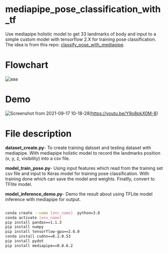 # mediapipe_pose_classification_with_tf

Use mediapipe holistic model to get 33 landmarks of body and input to a simple custom model with tensorflow 2.X for training pose classification.
The idea is from this repo: [classify_pose_with_mediapipe](https://github.com/dawi9840/classify_pose_with_mediapipe.git).

# Flowchart  
![aaa](https://user-images.githubusercontent.com/19554347/133230193-2f448313-e3ee-4217-afe9-f577e5038206.PNG)


# Demo  
![Screenshot from 2021-09-17 10-18-28](https://user-images.githubusercontent.com/19554347/133714099-e91ecf49-43a1-472b-a464-fcc2748a4921.png)(https://youtu.be/Y9o8pkX0M-8)

# File description  

**dataset_create.py**- To create training datsset and testing dataset with mediapipe. With mediapipe holistic model to record the landmarks position (x, y, z, visibility) into a csv file.  

**model_train_pose.py**- Using input features which read from the training set csv file and input to Keras model for training pose classification.
With training done which can save the model and weights. Finallly, convert to TFlite model.  

**model_inference_demo.py**-  Demo the result about using TFLite model inference with mediapipe for output.




```bash

conda create --name [env_name]  python=3.8
conda activate [env_name]
pip install pandas==1.1.3
pip install numpy
pip install tensorflow-gpu==2.6.0
conda install cudnn==8.2.0.53
pip install pydot
pip install mediapipe==0.8.6.2
```
